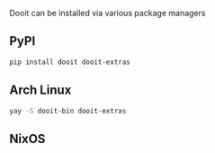 Dooit can be installed via various package managers

## PyPI

```bash
pip install dooit dooit-extras
```

## Arch Linux

```bash
yay -S dooit-bin dooit-extras
```

## NixOS

```nix

```
